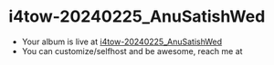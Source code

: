 # i4tow-20240225_AnuSatishWed
- Your album is live at [i4tow-20240225_AnuSatishWed](https://rathnasorg.github.io/i4tow/a/i4tow-20240225_AnuSatishWed/0/d750rw.github.io)
- You can customize/selfhost and be awesome, reach me at 
